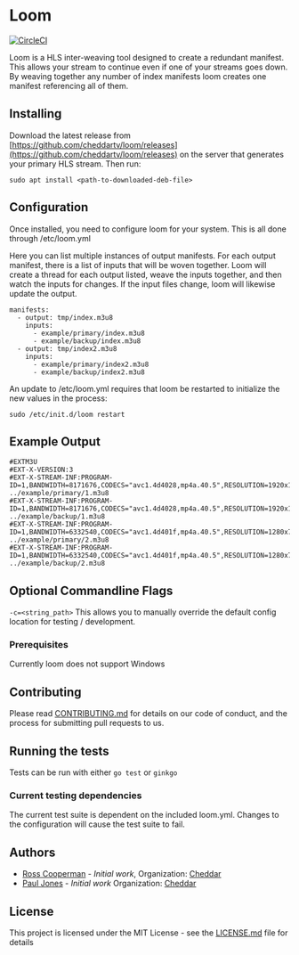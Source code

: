 
# Loom

[![CircleCI](https://circleci.com/gh/cheddartv/loom.svg?style=shield)](https://circleci.com/gh/cheddartv/loom)

Loom is a HLS inter-weaving tool designed to create a redundant manifest. This allows your stream to continue
even if one of your streams goes down. By weaving together any number of index manifests loom creates one manifest
referencing all of them.

## Installing

Download the latest release from [https://github.com/cheddartv/loom/releases](https://github.com/cheddartv/loom/releases)
on the server that generates your primary HLS stream. Then run:
```
sudo apt install <path-to-downloaded-deb-file>
```

## Configuration

Once installed, you need to configure loom for your system. This is all done through /etc/loom.yml

Here you can list multiple instances of output manifests. For each output manifest, there is a list of inputs that will be woven
together. Loom will create a thread for each output listed, weave the inputs together, and then watch the inputs for changes. If
the input files change, loom will likewise update the output.


```
manifests:
  - output: tmp/index.m3u8
    inputs:
      - example/primary/index.m3u8
      - example/backup/index.m3u8
  - output: tmp/index2.m3u8
    inputs:
      - example/primary/index2.m3u8
      - example/backup/index2.m3u8
```

An update to /etc/loom.yml requires that loom be restarted to initialize the new values in the process:
```
sudo /etc/init.d/loom restart
```

## Example Output
```
#EXTM3U
#EXT-X-VERSION:3
#EXT-X-STREAM-INF:PROGRAM-ID=1,BANDWIDTH=8171676,CODECS="avc1.4d4028,mp4a.40.5",RESOLUTION=1920x1080
../example/primary/1.m3u8
#EXT-X-STREAM-INF:PROGRAM-ID=1,BANDWIDTH=8171676,CODECS="avc1.4d4028,mp4a.40.5",RESOLUTION=1920x1080
../example/backup/1.m3u8
#EXT-X-STREAM-INF:PROGRAM-ID=1,BANDWIDTH=6332540,CODECS="avc1.4d401f,mp4a.40.5",RESOLUTION=1280x720
../example/primary/2.m3u8
#EXT-X-STREAM-INF:PROGRAM-ID=1,BANDWIDTH=6332540,CODECS="avc1.4d401f,mp4a.40.5",RESOLUTION=1280x720
../example/backup/2.m3u8
```
## Optional Commandline Flags
`-c=<string_path>`
This allows you to manually override the default config location for testing / development.

### Prerequisites

Currently loom does not support Windows

## Contributing

Please read [CONTRIBUTING.md](CONTRIBUTING.md) for details on our code of conduct, and the process for submitting pull requests to us.

## Running the tests

Tests can be run with either `go test` or `ginkgo`

### Current testing dependencies

The current test suite is dependent on the included loom.yml. Changes to the configuration will cause the test suite to fail.

## Authors

* [Ross Cooperman](https://github.com/rosscooperman) - *Initial work*, Organization: [Cheddar](https://github.com/cheddartv)
* [Paul Jones](https://github.com/paulijones) - *Initial work* Organization: [Cheddar](https://github.com/cheddartv)


## License

This project is licensed under the MIT License - see the [LICENSE.md](LICENSE.md) file for details

